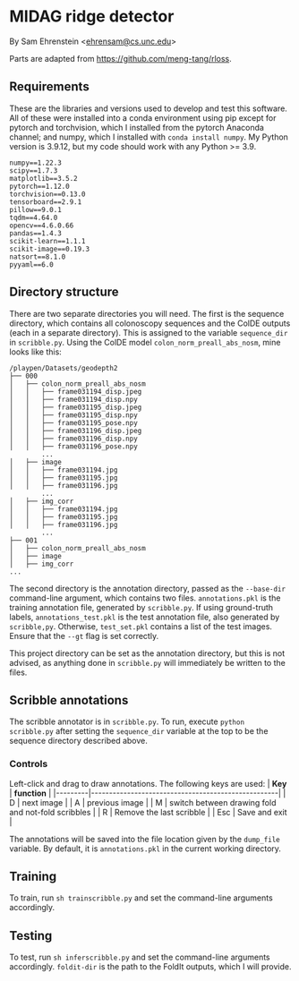 # MIDAG ridge detector
By Sam Ehrenstein \<ehrensam@cs.unc.edu>

Parts are adapted from https://github.com/meng-tang/rloss.

## Requirements
These are the libraries and versions used to develop and test this software. All of these were installed into a conda environment using pip except for pytorch and torchvision, which I installed from the pytorch Anaconda channel; and numpy, which I installed with `conda install numpy`. My Python version is 3.9.12, but my code should work with any Python >= 3.9.

```
numpy==1.22.3
scipy==1.7.3
matplotlib==3.5.2
pytorch==1.12.0
torchvision==0.13.0
tensorboard==2.9.1
pillow==9.0.1
tqdm==4.64.0
opencv==4.6.0.66
pandas==1.4.3
scikit-learn==1.1.1
scikit-image==0.19.3
natsort==8.1.0
pyyaml==6.0
```

## Directory structure
There are two separate directories you will need. The first is the sequence directory, which contains all colonoscopy sequences and the ColDE outputs (each in a separate directory). This is assigned to the variable `sequence_dir` in `scribble.py`. Using the ColDE model `colon_norm_preall_abs_nosm`, mine looks like this:
```
/playpen/Datasets/geodepth2
├── 000
│   ├── colon_norm_preall_abs_nosm
│   │   ├── frame031194_disp.jpeg
│   │   ├── frame031194_disp.npy
│   │   ├── frame031195_disp.jpeg
│   │   ├── frame031195_disp.npy
│   │   ├── frame031195_pose.npy
│   │   ├── frame031196_disp.jpeg
│   │   ├── frame031196_disp.npy
│   │   ├── frame031196_pose.npy
        ...
│   ├── image
│   │   ├── frame031194.jpg
│   │   ├── frame031195.jpg
│   │   ├── frame031196.jpg
        ...
│   ├── img_corr
│   │   ├── frame031194.jpg
│   │   ├── frame031195.jpg
│   │   ├── frame031196.jpg
        ...
├── 001
│   ├── colon_norm_preall_abs_nosm
│   ├── image
│   ├── img_corr
...
```

The second directory is the annotation directory, passed as the `--base-dir` command-line argument, which contains two files. `annotations.pkl` is the training annotation file, generated by `scribble.py`. If using ground-truth labels, `annotations_test.pkl` is the test annotation file, also generated by `scribble,py`. Otherwise, `test_set.pkl` contains a list of the test images. Ensure that the `--gt` flag is set correctly.

This project directory can be set as the annotation directory, but this is not advised, as anything done in `scribble.py` will immediately be written to the files.

## Scribble annotations
The scribble annotator is in `scribble.py`. To run, execute `python scribble.py` after setting the `sequence_dir` variable at the top to be the sequence directory described above.
### Controls
Left-click and drag to draw annotations. The following keys are used:
| **Key** | **function**                                       |
|---------|----------------------------------------------------|
| D       | next image                                         |
| A       | previous image                                     |
| M       | switch between drawing fold and not-fold scribbles |
| R       | Remove the last scribble                           |
| Esc     | Save and exit                                      |

The annotations will be saved into the file location given by the `dump_file` variable. By default, it is `annotations.pkl` in the current working directory.

## Training
To train, run `sh trainscribble.py` and set the command-line arguments accordingly.

## Testing
To test, run `sh inferscribble.py` and set the command-line arguments accordingly. `foldit-dir` is the path to the FoldIt outputs, which I will provide.